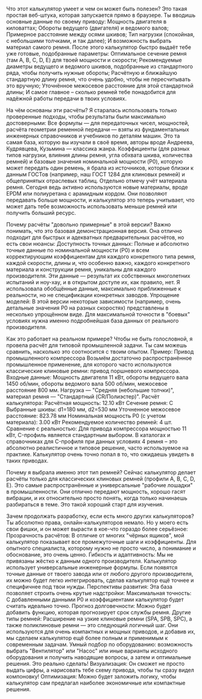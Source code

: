 Что этот калькулятор умеет и чем он может быть полезен?
Это такая простая веб-штука, которая запускается прямо в браузере. Ты вводишь основные данные по своему приводу:
Мощность двигателя в киловаттах;
Обороты ведущего (двигателя) и ведомого валов;
Примерное расстояние между осями шкивов;
Тип нагрузки (спокойная, с небольшими толчками, и так далее);
И возможность выбрать материал самого ремня.
После этого калькулятор быстро выдаёт тебе уже готовые, подобранные параметры:
Оптимальное сечение ремня (там A, B, C, D, E) для твоей мощности и скорости;
Рекомендуемые диаметры ведущего и ведомого шкивов, подобранные из стандартного ряда, чтобы получить нужные обороты;
Расчётную и ближайшую стандартную длину ремня, что очень удобно, чтобы не пересчитывать это вручную;
Уточнённое межосевое расстояние для этой стандартной длины;
И самое главное – сколько ремней тебе понадобится для надёжной работы передачи в твоих условиях.

На чём основаны эти расчёты?
Я старалась использовать только проверенные подходы, чтобы результаты были максимально достоверными:
Все формулы — для передаточных чисел, мощностей, расчёта геометрии ременной передачи — взяты из фундаментальных инженерных справочников и учебников по деталям машин. Это та самая база, которую вы изучали в своё время, авторы вроде Андреева, Кудрявцева, Кузьмина — классика жанра.
Коэффициенты (для разных типов нагрузки, влияния длины ремня, угла обхвата шкива, количества ремней) и базовые значения номинальной мощности (P0), которую может передать один ремень, я брала из источников, которые близки к данным ГОСТов (например, наш ГОСТ 1284 для клиновых ремней) и общепринятых отраслевых таблиц.
Отдельно отмечу учёт материала ремня. Сегодня ведь активно используются новые материалы, вроде EPDM или полиуретана с арамидным кордом. Они позволяют передавать больше мощности, и калькулятор это теперь учитывает, что может дать тебе возможность использовать меньше ремней или получить больший ресурс.

Почему расчёты "довольно примерные" в этой версии?
Важно понимать, что это базовая демонстрационная версия. Она отлично подходит для быстрых и адекватных предварительных расчётов, но есть свои нюансы:
Доступность точных данных: Полные и абсолютно точные данные по номинальной мощности (P0) и всем корректирующим коэффициентам для каждого конкретного типа ремня, каждой скорости, длины и, что особенно важно, каждого конкретного материала и конструкции ремня, уникальны для каждого производителя. Эти данные — результат их собственных многолетних испытаний и ноу-хау, и в открытом доступе их, как правило, нет. Я использовала обобщённые данные, максимально приближенные к реальности, но не спецификации конкретных заводов.
Упрощение моделей: В этой версии некоторые зависимости (например, очень детальные значения P0 на разных скоростях) представлены в несколько упрощённом виде. Для максимальной точности в "боевых" условиях нужна именно подробнейшая база данных от реального производителя.

Как это работает на реальном примере?
Чтобы не быть голословной, я провела расчёт для типовой промышленной задачи. Ты сам можешь сравнить, насколько это соотносится с твоим опытом.
Пример: Привод промышленного компрессора
Возьмём достаточно распространённое промышленное применение, для которого часто используются классические клиновые ремни: привод поршневого компрессора.
Входные данные: Мощность двигателя 11 кВт, обороты ведущего вала 1450 об/мин, обороты ведомого вала 500 об/мин, межосевое расстояние 800 мм. Нагрузка — "Средняя (небольшие толчки)", материал ремня — "Стандартный (CR/Полиэстер)".
Расчёт калькулятора:
Расчётная мощность: 12.10 кВт
Сечение ремня: C
Выбранные шкивы: d1=180 мм, d2=530 мм
Уточненное межосевое расстояние: 823.78 мм
Номинальная мощность P0 (с учетом материала): 3.00 кВт
Рекомендуемое количество ремней: 4 шт.
Сравнение с реальностью: Для привода компрессора мощностью 11 кВт, C-профиль является стандартным выбором. В каталогах и справочниках для C-профиля при данных условиях 4 ремня – это абсолютно реалистичное и типовое решение, часто используемое на практике. Калькулятор очень точно попал в то, что ожидаешь увидеть в таких приводах.

Почему я выбрала именно этот тип ремней?
Сейчас калькулятор делает расчёты только для классических клиновых ремней (профили A, B, C, D, E). Это самые распространённые и универсальные "рабочие лошадки" в промышленности. Они отлично передают мощность, хорошо гасят вибрации, и их относительно просто понять, когда только начинаешь разбираться в теме. Это такой хороший старт для изучения.

Зачем продолжать разработку, если есть много других калькуляторов?
Ты абсолютно права, онлайн-калькуляторов немало. Но у моего есть свои фишки, и он может вырасти в кое-что гораздо более серьёзное:
Прозрачность расчётов: В отличие от многих "чёрных ящиков", мой калькулятор показывает все промежуточные шаги и коэффициенты. Для опытного специалиста, которому нужно не просто число, а понимание и обоснование, это очень ценно.
Гибкость и адаптивность: Мы не привязаны жёстко к данным одного производителя. Калькулятор использует универсальные инженерные формулы. Если появятся точные данные от твоего завода или от любого другого производителя, их можно будет легко интегрировать, сделав калькулятор ещё точнее и специфичнее под твои нужды.
Перспективы развития: Эта база позволяет строить очень крутые надстройки:
Максимальная точность: С добавленными данными P0 и коэффициентами калькулятор будет считать идеально точно.
Прогноз долговечности: Можно будет добавить функцию, которая прогнозирует срок службы ремня.
Другие типы ремней: Расширение на узкие клиновые ремни (SPA, SPB, SPC), а также поликлиновые ремни — это следующий логичный шаг. Они используются для очень компактных и мощных приводов, и добавив их, мы сделаем калькулятор ещё более полным и применимым к современным задачам.
Умный подбор по оборудованию: возможность выбрать "Вентилятор" или "Насос" или иные варианты исходного оборудования и получить наводящие вопросы, а затем и оптимальные решения. Это реально сделать!
Визуализация: Он сможет не просто выдать цифры, а нарисовать тебе схему привода, чтобы ты сразу видел компоновку!
Оптимизация: Можно будет заложить логику, чтобы калькулятор сам предлагал наиболее экономичные или компактные решения.
